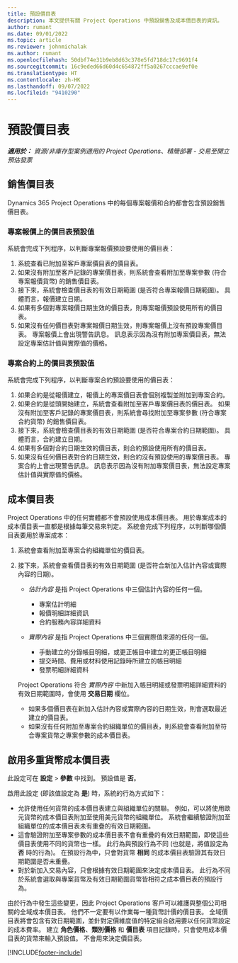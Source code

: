 ```yaml
---
title: 預設價目表
description: 本文提供有關 Project Operations 中預設銷售及成本價目表的資訊。
author: rumant
ms.date: 09/01/2022
ms.topic: article
ms.reviewer: johnmichalak
ms.author: rumant
ms.openlocfilehash: 50dbf74e31b9eb8d63c378e5fd718dc17c9691f4
ms.sourcegitcommit: 16c9eded66d60d4c654872ff5a0267cccae9ef0e
ms.translationtype: HT
ms.contentlocale: zh-HK
ms.lasthandoff: 09/07/2022
ms.locfileid: "9410290"
---
```

# <a name="default-price-lists"></a>預設價目表

_**適用於：** 資源/非庫存型案例適用的 Project Operations、精簡部署 - 交易至開立預估發票_

## <a name="sales-price-lists"></a>銷售價目表

Dynamics 365 Project Operations 中的每個專案報價和合約都會包含預設銷售價目表。 

### <a name="price-list-default-on-project-quotes"></a>專案報價上的價目表預設值
系統會完成下列程序，以判斷專案報價預設要使用的價目表：

1. 系統查看已附加至客戶專案價目表的價目表。 
1. 如果沒有附加至客戶記錄的專案價目表，則系統會查看附加至專案參數 (符合專案報價貨幣) 的銷售價目表。
1. 接下來，系統會檢查價目表的有效日期範圍 (是否符合專案報價日期範圍)。 具體而言，報價建立日期。
1. 如果有多個對專案報價日期生效的價目表，則專案報價預設使用所有的價目表。
1. 如果沒有任何價目表對專案報價日期生效，則專案報價上沒有預設專案價目表。 專案報價上會出現警告訊息。 訊息表示因為沒有附加專案價目表，無法設定專案估計值與實際值的價格。

### <a name="price-list-default-on-project-contracts"></a>專案合約上的價目表預設值 
系統會完成下列程序，以判斷專案合約預設要使用的價目表：

1. 如果合約是從報價建立，報價上的專案價目表會個別複製並附加到專案合約。
1. 如果合約是從頭開始建立，系統會查看附加至客戶專案價目表的價目表。 如果沒有附加至客戶記錄的專案價目表，則系統會尋找附加至專案參數 (符合專案合約貨幣) 的銷售價目表。
1. 接下來，系統會檢查價目表的有效日期範圍 (是否符合專案合約日期範圍)。 具體而言，合約建立日期。
1. 如果有多個對合約日期生效的價目表，則合約預設使用所有的價目表。
1. 如果沒有任何價目表對合約日期生效，則合約沒有預設使用的專案價目表。 專案合約上會出現警告訊息。 訊息表示因為沒有附加專案價目表，無法設定專案估計值與實際值的價格。

## <a name="cost-price-lists"></a>成本價目表

Project Operations 中的任何實體都不會預設使用成本價目表。 用於專案成本的成本價目表一直都是根據每筆交易來判定。 系統會完成下列程序，以判斷哪個價目表要用於專案成本：

1. 系統會查看附加至專案合約組織單位的價目表。
1. 接下來，系統會查看價目表的有效日期範圍 (是否符合新加入估計內容或實際內容的日期)。

    - *估計內容* 是指 Project Operations 中三個估計內容的任何一個。

        - 專案估計明細
        - 報價明細詳細資訊
        - 合約服務內容詳細資料

    - *實際內容* 是指 Project Operations 中三個實際值來源的任何一個。

       - 手動建立的分錄帳目明細，或更正帳目中建立的更正帳目明細
       - 提交時間、費用或材料使用記錄時所建立的帳目明細
       - 發票明細詳細資料

    Project Operations 符合 *實際內容* 中新加入帳目明細或發票明細詳細資料的有效日期範圍時，會使用 **交易日期** 欄位。

    - 如果多個價目表在新加入估計內容或實際內容的日期生效，則會選取最近建立的價目表。
    - 如果沒有任何附加至專案合約組織單位的價目表，則系統會查看附加至符合專案貨幣之專案參數的成本價目表。

## <a name="enable-multi-currency-cost-price-list"></a>啟用多重貨幣成本價目表

此設定可在 **設定** \> **參數** 中找到。 預設值是 **否**。

啟用此設定 (即該值設定為 **是**) 時，系統的行為方式如下：

- 允許使用任何貨幣的成本價目表建立與組織單位的關聯。 例如，可以將使用歐元貨幣的成本價目表附加至使用美元貨幣的組織單位。 系統會繼續驗證附加至組織單位的成本價目表未有重疊的有效日期範圍。
- 這會驗證附加至專案參數的成本價目表不會有重疊的有效日期範圍，即使這些價目表使用不同的貨幣也一樣。 此行為與預設行為不同 (也就是，將值設定為 **否** 時的行為)。 在預設行為中，只會對貨幣 **相同** 的成本價目表驗證其有效日期範圍是否未重疊。
- 對於新加入交易內容，只會根據有效日期範圍來決定成本價目表。 此行為不同於系統會選取與專案貨幣及有效日期範圍貨幣皆相符之成本價目表的預設行為。

由於行為中發生這些變更，因此 Project Operations 客戶可以維護與整個公司相關的全域成本價目表。 他們不一定要有以作業每一種貨幣計價的價目表。 全域價目表將會包含有效日期範圍，並針對定價維度值的特定組合啟用要以任何貨幣設定的成本費率。 建立 **角色價格**、**類別價格** 和 **價目表** 項目記錄時，只會使用成本價目表的貨幣來輸入預設值。 不會用來決定價目表。

[!INCLUDE[footer-include](../includes/footer-banner.md)]

